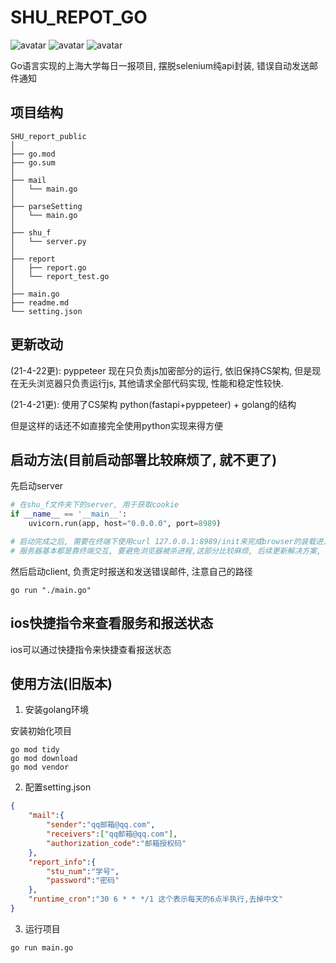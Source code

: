 # SHU_REPOT_GO

![avatar](https://img.shields.io/badge/Async-Yes-red)
![avatar](https://img.shields.io/badge/Configuration-Yes-green)
![avatar](https://img.shields.io/badge/license-MIT-blue)

Go语言实现的上海大学每日一报项目, 摆脱selenium纯api封装, 
错误自动发送邮件通知
## 项目结构
```
SHU_report_public
│
├── go.mod
├── go.sum
│
├── mail
│   └── main.go
│
├── parseSetting
│   └── main.go
│
├── shu_f
│   └── server.py
│
├── report
│   ├── report.go
│   └── report_test.go
│
├── main.go
├── readme.md
└── setting.json
```

## 更新改动
(21-4-22更):
pyppeteer 现在只负责js加密部分的运行, 依旧保持CS架构, 但是现在无头浏览器只负责运行js, 其他请求全部代码实现, 性能和稳定性较快.

(21-4-21更):
使用了CS架构 python(fastapi+pyppeteer) + golang的结构

但是这样的话还不如直接完全使用python实现来得方便

## 启动方法(目前启动部署比较麻烦了, 就不更了)
先启动server
```python
# 在shu_f文件夹下的server, 用于获取cookie
if __name__ == '__main__':
    uvicorn.run(app, host="0.0.0.0", port=8989)

# 启动完成之后, 需要在终端下使用curl 127.0.0.1:8989/init来完成browser的装载进入内存
# 服务器基本都是靠终端交互, 要避免浏览器被杀进程,这部分比较麻烦, 后续更新解决方案, 感兴趣的朋友可以自己动手尝试
```
然后启动client, 负责定时报送和发送错误邮件, 注意自己的路径
```shell
go run "./main.go" 
```

## ios快捷指令来查看服务和报送状态
ios可以通过快捷指令来快捷查看报送状态


## 使用方法(旧版本)

1. 安装golang环境

安装初始化项目

``` shell
go mod tidy
go mod download
go mod vendor
```

2. 配置setting.json

``` json
{
    "mail":{
        "sender":"qq邮箱@qq.com",
        "receivers":["qq邮箱@qq.com"],
        "authorization_code":"邮箱授权码"
    },
    "report_info":{
        "stu_num":"学号",
        "password":"密码"
    },
    "runtime_cron":"30 6 * * */1 这个表示每天的6点半执行,去掉中文"
}
```

3. 运行项目

``` 
go run main.go
```

